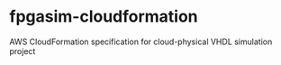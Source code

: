 # fpgasim-cloudformation
AWS CloudFormation specification for cloud-physical VHDL simulation project
